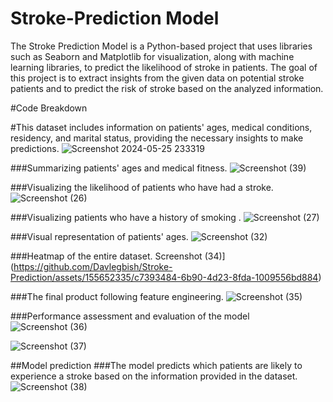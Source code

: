 # Stroke-Prediction Model
The Stroke Prediction Model is a Python-based project that uses libraries such as Seaborn and Matplotlib for visualization, along with machine learning libraries, to predict the likelihood of stroke in patients. The goal of this project is to extract insights from the given data on potential stroke patients and to predict the risk of stroke based on the analyzed information.

#Code Breakdown

#This dataset includes information on patients' ages, medical conditions, residency, and marital status, providing the necessary insights to make predictions.
![Screenshot 2024-05-25 233319](https://github.com/Davlegbish/Stroke-Prediction/assets/155652335/d4411112-6176-4948-9f8a-e1bf1c7c902c)

###Summarizing patients' ages and medical fitness.
![Screenshot (39)](https://github.com/Davlegbish/Stroke-Prediction/assets/155652335/65b58c53-f400-4abb-ac5c-a387875f4bee)

###Visualizing the likelihood of patients who have had a stroke.
![Screenshot (26)](https://github.com/Davlegbish/Stroke-Prediction/assets/155652335/e374bdf1-41f4-4739-b80a-c60c98f1602d)

###Visualizing patients who have a history of smoking .
![Screenshot (27)](https://github.com/Davlegbish/Stroke-Prediction/assets/155652335/8e5711d2-9902-47a7-9f5e-365853356e94)

###Visual representation of patients' ages.
![Screenshot (32)](https://github.com/Davlegbish/Stroke-Prediction/assets/155652335/4f5b2869-159a-4217-85d2-9b914113c418)

###Heatmap of the entire dataset.
Screenshot (34)](https://github.com/Davlegbish/Stroke-Prediction/assets/155652335/c7393484-6b90-4d23-8fda-1009556bd884)

###The final product following feature engineering.
![Screenshot (35)](https://github.com/Davlegbish/Stroke-Prediction/assets/155652335/741e67dc-1b83-467e-9ac0-22a5261a840e)

###Performance assessment and evaluation of the model
![Screenshot (36)](https://github.com/Davlegbish/Stroke-Prediction/assets/155652335/4cc32b2c-3a6f-4761-b798-7bff03e0cc8e)

![Screenshot (37)](https://github.com/Davlegbish/Stroke-Prediction/assets/155652335/32fecf70-9e6e-48a0-b692-0458ae528d36)

##Model prediction
###The model predicts which patients are likely to experience a stroke based on the information provided in the dataset.
![Screenshot (38)](https://github.com/Davlegbish/Stroke-Prediction/assets/155652335/3a5ff39c-3519-46ba-9574-77b82b5fd721)















